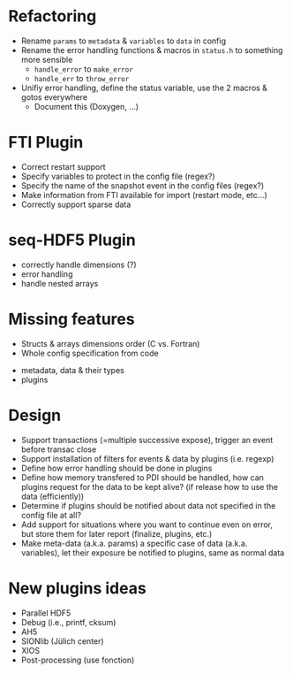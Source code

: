 # Refactoring
* Rename `params` to `metadata` & `variables` to `data` in config
* Rename the error handling functions & macros in `status.h` to something more
  sensible
  - `handle_error` to `make_error`
  - `handle_err` to `throw_error`
* Unifiy error handling, define the status variable, use the 2 macros & gotos
everywhere
  - Document this (Doxygen, ...)

# FTI Plugin
* Correct restart support
* Specify variables to protect in the config file (regex?)
* Specify the name of the snapshot event in the config files (regex?)
* Make information from FTI available for import (restart mode, etc...)
* Correctly support sparse data

# seq-HDF5 Plugin
* correctly handle dimensions (?) 
* error handling
* handle nested arrays

# Missing features
* Structs & arrays dimensions order (C vs. Fortran)
* Whole config specification from code
 - metadata, data & their types
 - plugins

# Design
* Support transactions (=multiple successive expose), trigger an event before transac close
* Support installation of filters for events & data by plugins (i.e. regexp)
* Define how error handling should be done in plugins
* Define how memory transfered to PDI should be handled, how can plugins
  request for the data to be kept alive? (if release how to use the data (efficiently))
* Determine if plugins should be notified about data not specified in the
  config file at all?
* Add support for situations where you want to continue even on error, but
  store them for later report (finalize, plugins, etc.)
* Make meta-data (a.k.a. params) a specific case of data (a.k.a. variables),
  let their exposure be notified to plugins, same as normal data

# New plugins ideas
* Parallel HDF5
* Debug (i.e., printf, cksum)
* AH5
* SIONlib (Jülich center) 
* XIOS 
* Post-processing (use fonction)
